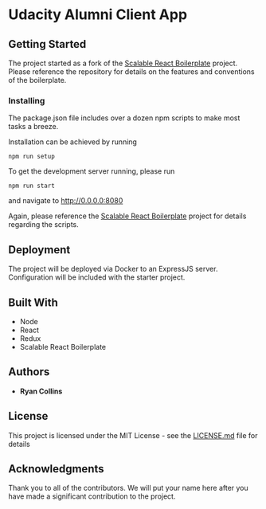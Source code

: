 # Udacity Alumni Client App

## Getting Started
The project started as a fork of the [Scalable React Boilerplate](https://github.com/RyanCCollins/scalable-react-boilerplate) project.  Please reference the repository for details on the features and conventions of the boilerplate.

### Installing
The package.json file includes over a dozen npm scripts to make most tasks a breeze.

Installation can be achieved by running
```
npm run setup
```

To get the development server running, please run
```
npm run start
```

and navigate to http://0.0.0.0:8080

Again, please reference the [Scalable React Boilerplate](https://github.com/RyanCCollins/scalable-react-boilerplate) project for details regarding the scripts.

## Deployment
The project will be deployed via Docker to an ExpressJS server.  Configuration will be included with the starter project.

## Built With
- Node
- React
- Redux
- Scalable React Boilerplate

## Authors

* **Ryan Collins**

## License

This project is licensed under the MIT License - see the [LICENSE.md](LICENSE.md) file for details

## Acknowledgments
Thank you to all of the contributors.  We will put your name here after you have made a significant contribution to the project.
